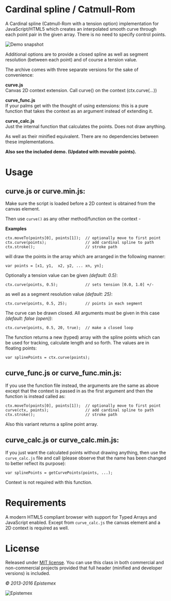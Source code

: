 ﻿Cardinal spline / Catmull-Rom
=============================

A Cardinal spline (Catmull-Rom with a tension option) implementation for 
JavaScript/HTML5 which creates an interpolated smooth curve through each
point pair in the given array. There is no need to specify control points.

![Demo snapshot](http://i.imgur.com/5e69T5C.png)

Additional options are to provide a closed spline as well as segment resolution
(between each point) and of course a tension value.

The archive comes with three separate versions for the sake of convenience:

**curve.js**<br>
Canvas 2D context extension. Call curve() on the context (ctx.curve(...))
    
**curve_func.js**<br>
If your palms get with the thought of using extensions: this is a pure
function that takes the context as an argument instead of extending it.

**curve_calc.js**<br>
Just the internal function that calculates the points. Does not draw anything.

As well as their minified equivalent. There are no dependencies between these implementations.

**Also see the included demo. (Updated with movable points).**

Usage
=====

curve.js or curve.min.js:
-------------------------

Make sure the script is loaded before a 2D context is obtained from the canvas element.

Then use `curve()` as any other method/function on the context -

**Examples**

    ctx.moveTo(points[0], points[1]);  // optionally move to first point
    ctx.curve(points);                 // add cardinal spline to path
    ctx.stroke();                      // stroke path

will draw the points in the array which are arranged in the following manner:

    var points = [x1, y1,  x2, y2, ... xn, yn];

Optionally a tension value can be given *(default: 0.5)*:

    ctx.curve(points, 0.5);            // sets tension [0.0, 1.0] +/-

as well as a segment resolution value *(default: 25)*:

    ctx.curve(points, 0.5, 25);        // points in each segment

The curve can be drawn closed. All arguments must be given in this
case *(default: false (open))*:

    ctx.curve(points, 0.5, 20, true);  // make a closed loop

The function returns a new (typed) array with the spline points which can be used for
tracking, calculate length and so forth. The values are in floating points:

    var splinePoints = ctx.curve(points);


curve_func.js or curve_func.min.js:
-----------------------------------

If you use the function file instead, the arguments are the same as above
except that the context is passed in as the first argument and then the
function is instead called as:

    ctx.moveTo(points[0], points[1]);  // optionally move to first point
    curve(ctx, points);                // add cardinal spline to path
    ctx.stroke();                      // stroke path

Also this variant returns a spline point array.


curve_calc.js or curve_calc.min.js:
-----------------------------------

If you just want the calculated points without drawing anything, then use
the `curve_calc.js` file and call (please observe that the name has been
changed to better reflect its purpose):

    var splinePoints = getCurvePoints(points, ...);

Context is not required with this function.


Requirements
============

A modern HTML5 compliant browser with support for Typed Arrays and
JavaScript enabled. Except from `curve_calc.js` the canvas element and
a 2D context is required as well.


License
=======

Released under [MIT license](http://choosealicense.com/licenses/mit/). You can use this class in both commercial and non-commercial projects provided that full header (minified and developer versions) is included.

*&copy; 2013-2016 Epistemex*

![Epistemex](http://i.imgur.com/wZSsyt8.png)
